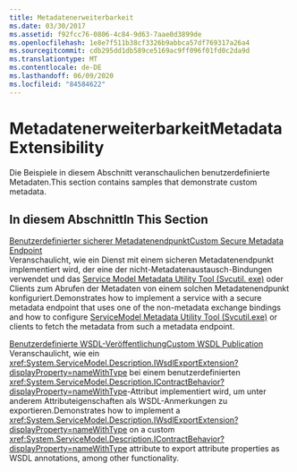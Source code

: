 ```yaml
---
title: Metadatenerweiterbarkeit
ms.date: 03/30/2017
ms.assetid: f92fcc76-0806-4c84-9d63-7aae0d3899de
ms.openlocfilehash: 1e8e7f511b38cf3326b9abbca57df769317a26a4
ms.sourcegitcommit: cdb295dd1db589ce5169ac9ff096f01fd0c2da9d
ms.translationtype: MT
ms.contentlocale: de-DE
ms.lasthandoff: 06/09/2020
ms.locfileid: "84584622"
---
```

# <a name="metadata-extensibility"></a><span data-ttu-id="1a867-102">Metadatenerweiterbarkeit</span><span class="sxs-lookup"><span data-stu-id="1a867-102">Metadata Extensibility</span></span>
<span data-ttu-id="1a867-103">Die Beispiele in diesem Abschnitt veranschaulichen benutzerdefinierte Metadaten.</span><span class="sxs-lookup"><span data-stu-id="1a867-103">This section contains samples that demonstrate custom metadata.</span></span>  
  
## <a name="in-this-section"></a><span data-ttu-id="1a867-104">In diesem Abschnitt</span><span class="sxs-lookup"><span data-stu-id="1a867-104">In This Section</span></span>  
 [<span data-ttu-id="1a867-105">Benutzerdefinierter sicherer Metadatenendpunkt</span><span class="sxs-lookup"><span data-stu-id="1a867-105">Custom Secure Metadata Endpoint</span></span>](custom-secure-metadata-endpoint.md)  
 <span data-ttu-id="1a867-106">Veranschaulicht, wie ein Dienst mit einem sicheren Metadatenendpunkt implementiert wird, der eine der nicht-Metadatenaustausch-Bindungen verwendet und das [Service Model Metadata Utility Tool (Svcutil. exe)](../servicemodel-metadata-utility-tool-svcutil-exe.md) oder Clients zum Abrufen der Metadaten von einem solchen Metadatenendpunkt konfiguriert.</span><span class="sxs-lookup"><span data-stu-id="1a867-106">Demonstrates how to implement a service with a secure metadata endpoint that uses one of the non-metadata exchange bindings and how to configure [ServiceModel Metadata Utility Tool (Svcutil.exe)](../servicemodel-metadata-utility-tool-svcutil-exe.md) or clients to fetch the metadata from such a metadata endpoint.</span></span>  
  
 [<span data-ttu-id="1a867-107">Benutzerdefinierte WSDL-Veröffentlichung</span><span class="sxs-lookup"><span data-stu-id="1a867-107">Custom WSDL Publication</span></span>](custom-wsdl-publication.md)  
 <span data-ttu-id="1a867-108">Veranschaulicht, wie ein <xref:System.ServiceModel.Description.IWsdlExportExtension?displayProperty=nameWithType> bei einem benutzerdefinierten <xref:System.ServiceModel.Description.IContractBehavior?displayProperty=nameWithType>-Attribut implementiert wird, um unter anderem Attributeigenschaften als WSDL-Anmerkungen zu exportieren.</span><span class="sxs-lookup"><span data-stu-id="1a867-108">Demonstrates how to implement a <xref:System.ServiceModel.Description.IWsdlExportExtension?displayProperty=nameWithType> on a custom <xref:System.ServiceModel.Description.IContractBehavior?displayProperty=nameWithType> attribute to export attribute properties as WSDL annotations, among other functionality.</span></span>
